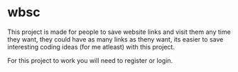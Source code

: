 # wbsc

This project is made for people to save website links and visit them any time they want, they could have as many links as theny want, its easier to save interesting coding ideas (for me atleast)
with this project.

For this project to work you will need to register or login.

